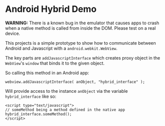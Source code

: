 Android Hybrid Demo
===================

**WARNING:** There is a known bug in the emulator that causes apps to crash when 
a native method is called from inside the DOM. Please test on a real device.

This projects is a simple prototype to show how to communicate between Android and 
Javascript with a `android.webkit.WebView`.

The key parts are `addJavascriptInterface` which creates proxy object in the `WebView`'s `window` that binds it to the given object.

So calling this method in an Android app:

	webview.addJavascriptInterface( anObject, "hybrid_interface" );

Will provide access to the instance `anObject` via the variable `hybrid_interface` like so:

	<script type="text/javascript">
	// someMethod being a method defined in the native app
	hybrid_interface.someMethod(); 
	</script>

